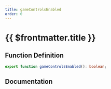 ```yaml
---
title: gameControlsEnabled
order: 0
---
```


# {{ $frontmatter.title }}

## Function Definition

```ts
export function gameControlsEnabled(): boolean;
```

## Documentation

<!--@include: ./parts/gameControlsEnabled.md-->
